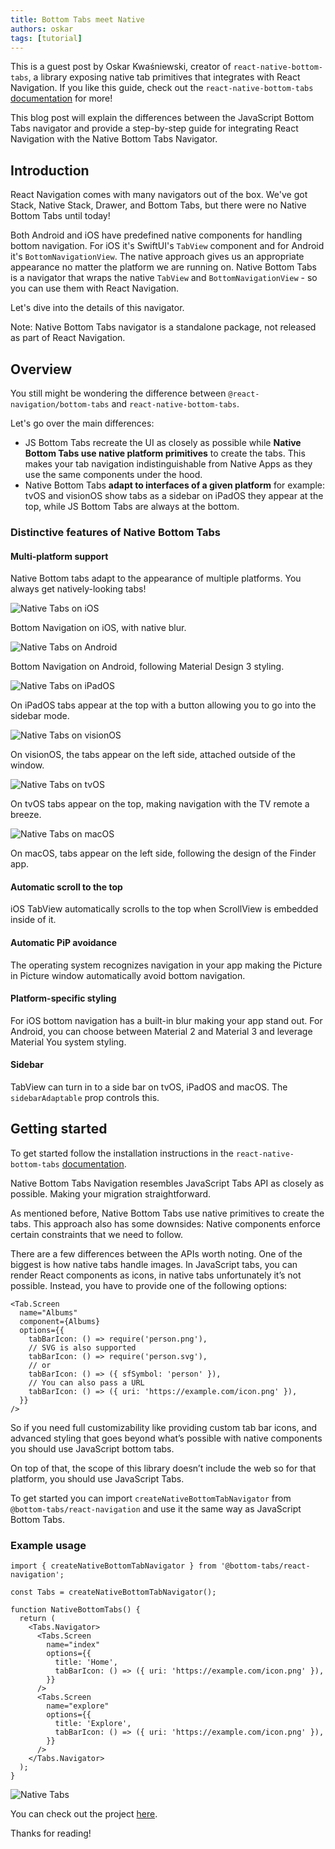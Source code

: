 ```yaml
---
title: Bottom Tabs meet Native
authors: oskar
tags: [tutorial]
---
```


This is a guest post by Oskar Kwaśniewski, creator of `react-native-bottom-tabs`, a library exposing native tab primitives that integrates with React Navigation. If you like this guide, check out the `react-native-bottom-tabs` [documentation](https://callstackincubator.github.io/react-native-bottom-tabs/) for more!

This blog post will explain the differences between the JavaScript Bottom Tabs navigator and provide a step-by-step guide for integrating React Navigation with the Native Bottom Tabs Navigator.

<!--truncate-->

## Introduction

React Navigation comes with many navigators out of the box. We've got Stack, Native Stack, Drawer, and Bottom Tabs, but there were no Native Bottom Tabs until today!

Both Android and iOS have predefined native components for handling bottom navigation. For iOS it's SwiftUI's `TabView` component and for Android it's `BottomNavigationView`. The native approach gives us an appropriate appearance no matter the platform we are running on. Native Bottom Tabs is a navigator that wraps the native `TabView` and `BottomNavigationView` - so you can use them with React Navigation.

Let's dive into the details of this navigator.

Note: Native Bottom Tabs navigator is a standalone package, not released as part of React Navigation.

## Overview

You still might be wondering the difference between `@react-navigation/bottom-tabs` and `react-native-bottom-tabs`.

Let's go over the main differences:

- JS Bottom Tabs recreate the UI as closely as possible while **Native Bottom Tabs use native platform primitives** to create the tabs. This makes your tab navigation indistinguishable from Native Apps as they use the same components under the hood.
- Native Bottom Tabs **adapt to interfaces of a given platform** for example: tvOS and visionOS show tabs as a sidebar on iPadOS they appear at the top, while JS Bottom Tabs are always at the bottom.

### Distinctive features of Native Bottom Tabs

#### Multi-platform support

Native Bottom tabs adapt to the appearance of multiple platforms. You always get natively-looking tabs!

<img src="/assets/blog/native-bottom-tabs/ios.png" alt="Native Tabs on iOS" />

Bottom Navigation on iOS, with native blur.

<img src="/assets/blog/native-bottom-tabs/android.png" alt="Native Tabs on Android" />

Bottom Navigation on Android, following Material Design 3 styling.

<img src="/assets/blog/native-bottom-tabs/ipados.png" alt="Native Tabs on iPadOS" />

On iPadOS tabs appear at the top with a button allowing you to go into the sidebar mode.

<img src="/assets/blog/native-bottom-tabs/visionos.png" alt="Native Tabs on visionOS" />

On visionOS, the tabs appear on the left side, attached outside of the window.

<img src="/assets/blog/native-bottom-tabs/tvos.png" alt="Native Tabs on tvOS" />

On tvOS tabs appear on the top, making navigation with the TV remote a breeze.

<img src="/assets/blog/native-bottom-tabs/macos.png" alt="Native Tabs on macOS" />

On macOS, tabs appear on the left side, following the design of the Finder app.

#### Automatic scroll to the top

iOS TabView automatically scrolls to the top when ScrollView is embedded inside of it.

#### Automatic PiP avoidance

The operating system recognizes navigation in your app making the Picture in Picture window automatically avoid bottom navigation.

#### Platform-specific styling

For iOS bottom navigation has a built-in blur making your app stand out. For Android, you can choose between Material 2 and Material 3 and leverage Material You system styling.

#### Sidebar

TabView can turn in to a side bar on tvOS, iPadOS and macOS. The `sidebarAdaptable` prop controls this.

## Getting started

To get started follow the installation instructions in the `react-native-bottom-tabs` [documentation](https://callstackincubator.github.io/react-native-bottom-tabs/docs/getting-started/quick-start.html).

Native Bottom Tabs Navigation resembles JavaScript Tabs API as closely as possible. Making your migration straightforward.

As mentioned before, Native Bottom Tabs use native primitives to create the tabs. This approach also has some downsides: Native components enforce certain constraints that we need to follow.

There are a few differences between the APIs worth noting. One of the biggest is how native tabs handle images. In JavaScript tabs, you can render React components as icons, in native tabs unfortunately it’s not possible. Instead, you have to provide one of the following options:

```tsx
<Tab.Screen
  name="Albums"
  component={Albums}
  options={{
    tabBarIcon: () => require('person.png'),
    // SVG is also supported
    tabBarIcon: () => require('person.svg'),
    // or
    tabBarIcon: () => ({ sfSymbol: 'person' }),
    // You can also pass a URL
    tabBarIcon: () => ({ uri: 'https://example.com/icon.png' }),
  }}
/>
```

So if you need full customizability like providing custom tab bar icons, and advanced styling that goes beyond what’s possible with native components you should use JavaScript bottom tabs.

On top of that, the scope of this library doesn’t include the web so for that platform, you should use JavaScript Tabs.

To get started you can import `createNativeBottomTabNavigator` from `@bottom-tabs/react-navigation` and use it the same way as JavaScript Bottom Tabs.

### Example usage

```tsx
import { createNativeBottomTabNavigator } from '@bottom-tabs/react-navigation';

const Tabs = createNativeBottomTabNavigator();

function NativeBottomTabs() {
  return (
    <Tabs.Navigator>
      <Tabs.Screen
        name="index"
        options={{
          title: 'Home',
          tabBarIcon: () => ({ uri: 'https://example.com/icon.png' }),
        }}
      />
      <Tabs.Screen
        name="explore"
        options={{
          title: 'Explore',
          tabBarIcon: () => ({ uri: 'https://example.com/icon.png' }),
        }}
      />
    </Tabs.Navigator>
  );
}
```

<img src="/assets/blog/native-bottom-tabs/result.png" alt="Native Tabs" />

You can check out the project [here](https://github.com/callstackincubator/react-native-bottom-tabs).

Thanks for reading!
